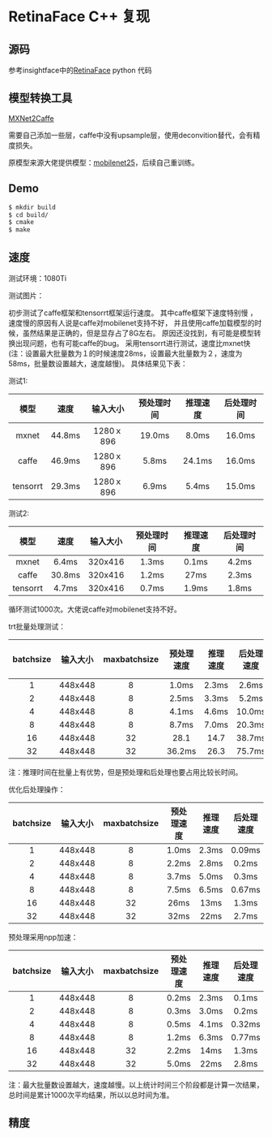 # RetinaFace C++ 复现

## 源码
参考insightface中的[RetinaFace](https://github.com/deepinsight/insightface/tree/master/RetinaFace) python 代码

## 模型转换工具
[MXNet2Caffe](https://github.com/cypw/MXNet2Caffe)

需要自己添加一些层，caffe中没有upsample层，使用deconvition替代，会有精度损失。

原模型来源大佬提供模型：[mobilenet25](https://pan.baidu.com/s/1P1ypO7VYUbNAezdvLm2m9w#list/path=%2F)，后续自己重训练。

## Demo
```bash
$ mkdir build
$ cd build/
$ cmake
$ make
```

## 速度

测试环境：1080Ti

测试图片：

初步测试了caffe框架和tensorrt框架运行速度。
其中caffe框架下速度特别慢
，速度慢的原因有人说是caffe对mobilenet支持不好，
并且使用caffe加载模型的时候，虽然结果是正确的，但是显存占了8G左右。
原因还没找到，有可能是模型转换出现问题，也有可能caffe的bug。
采用tensorrt进行测试，速度比mxnet快
(注：设置最大批量数为１的时候速度28ms，设置最大批量数为２，速度为58ms，批量数设置越大，速度越慢)。
具体结果见下表：

测试1:

|   模型   |  速度  | 输入大小  | 预处理时间 | 推理速度 | 后处理时间 |
| :------: | :----: | :-------: | :--------: | :------: | :--------: |
|  mxnet   | 44.8ms | 1280ｘ896 |   19.0ms   |  8.0ms   |   16.0ms   |
|  caffe   | 46.9ms | 1280ｘ896 |   5.8ms    |  24.1ms  |   16.0ms   |
| tensorrt | 29.3ms | 1280ｘ896 |   6.9ms    |  5.4ms   |   15.0ms   |

测试2:

|   模型   |  速度  | 输入大小 | 预处理时间 | 推理速度 | 后处理时间 |
| :------: | :----: | :------: | :--------: | :------: | :--------: |
|  mxnet   | 6.4ms  | 320x416  |   1.3ms    |  0.1ms   |   4.2ms    |
|  caffe   | 30.8ms | 320x416  |   1.2ms    |   27ms   |   2.3ms    |
| tensorrt | 4.7ms  | 320x416  |   0.7ms    |  1.9ms   |   1.8ms    |

循环测试1000次。大佬说caffe对mobilenet支持不好。

trt批量处理测试：

| batchsize | 输入大小 | maxbatchsize | 预处理速度 | 推理速度 | 后处理速度 | 总时间  | GPU利用率 |
| :-------: | :------: | :----------: | :--------: | :------: | :--------: | :-----: | :-------: |
|     1     | 448x448  |      8       |   1.0ms    |  2.3ms   |   2.6ms    |  6.7ms  |    35%    |
|     2     | 448x448  |      8       |   2.5ms    |  3.3ms   |   5.2ms    | 11.8ms  |    33%    |
|     4     | 448x448  |      8       |   4.1ms    |  4.6ms   |   10.0ms   | 21.8ms  |    28%    |
|     8     | 448x448  |      8       |   8.7ms    |  7.0ms   |   20.3ms   | 40.7ms  |    23%    |
|    16     | 448x448  |      32      |    28.1    |   14.7   |   38.7ms   | 92.0ms  |     -     |
|    32     | 448x448  |      32      |   36.2ms   |   26.3   |   75.7ms   | 163.5ms |     -     |

注：推理时间在批量上有优势，但是预处理和后处理也要占用比较长时间。

优化后处理操作：

| batchsize | 输入大小 | maxbatchsize | 预处理速度 | 推理速度 | 后处理速度 | 总时间 | GPU利用率 |
| :-------: | :------: | :----------: | :--------: | :------: | :--------: | :----: | :-------: |
|     1     | 448x448  |      8       |   1.0ms    |  2.3ms   |   0.09ms   | 3.5ms  |    70%    |
|     2     | 448x448  |      8       |   2.2ms    |  2.8ms   |   0.2ms    | 5.3ms  |    60%    |
|     4     | 448x448  |      8       |   3.7ms    |  5.0ms   |   0.3ms    | 8.4ms  |    55%    |
|     8     | 448x448  |      8       |   7.5ms    |  6.5ms   |   0.67ms   | 14.9ms |    50%    |
|    16     | 448x448  |      32      |    26ms    |   13ms   |   1.3ms    |  41ms  |    40%    |
|    32     | 448x448  |      32      |    32ms    |   22ms   |   2.7ms    | 56.6ms |    50%    |

预处理采用npp加速：

| batchsize | 输入大小 | maxbatchsize | 预处理速度 | 推理速度 | 后处理速度 | 总时间 | GPU利用率 |
| :-------: | :------: | :----------: | :--------: | :------: | :--------: | :----: | :-------: |
|     1     | 448x448  |      8       |   0.2ms    |  2.3ms   |   0.1ms    | 2.6ms  |    91%    |
|     2     | 448x448  |      8       |   0.3ms    |  3.0ms   |   0.2ms    | 3.5ms  |    85%    |
|     4     | 448x448  |      8       |   0.5ms    |  4.1ms   |   0.32ms   | 5.0ms  |    82%    |
|     8     | 448x448  |      8       |   1.2ms    |  6.3ms   |   0.77ms   | 8.3ms  |    79%    |
|    16     | 448x448  |      32      |   2.2ms    |   14ms   |   1.3ms    | 16.7ms |    80%    |
|    32     | 448x448  |      32      |   5.0ms    |   22ms   |   2.8ms    | 29.3ms |    77%    |

注：最大批量数设置越大，速度越慢。以上统计时间三个阶段都是计算一次结果，总时间是累计1000次平均结果，所以以总时间为准。


## 精度

